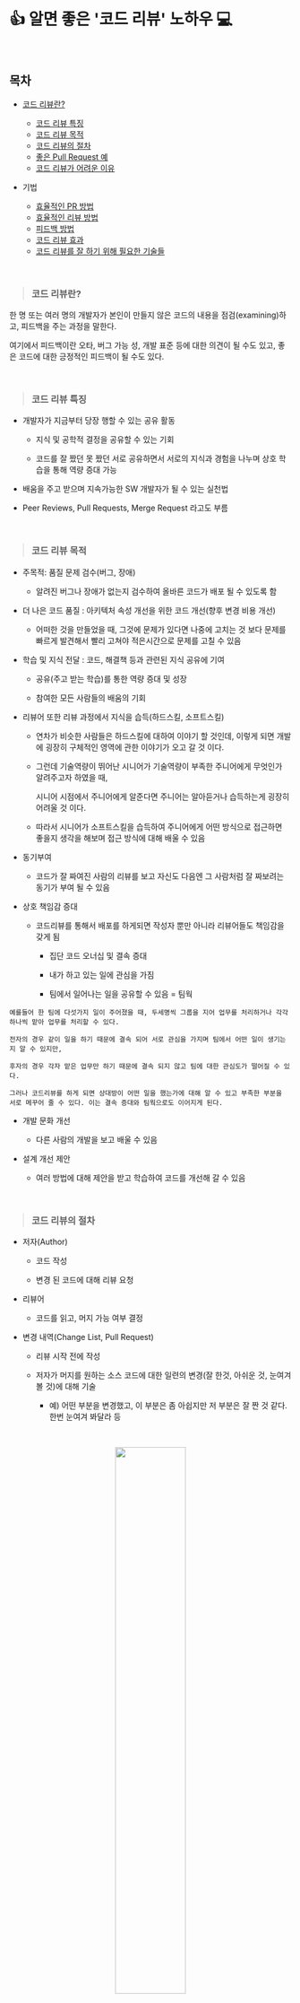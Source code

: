 # 👍 알면 좋은 '코드 리뷰' 노하우 💻

<br />

## 목차

- [코드 리뷰란?](#코드-리뷰란?)
  - [코드 리뷰 특징](#코드-리뷰-특징)
  - [코드 리뷰 목적](#코드-리뷰-목적)
  - [코드 리뷰의 절차](#코드-리뷰의-절차)
  - [좋은 Pull Request 예](#좋은-Pull-Request-예)
  - [코드 리뷰가 어려운 이유](#코드-리뷰가-어려운-이유)

- 기법
  - [효율적인 PR 방법](#효율적인-PR-방법)
  - [효율적인 리뷰 방법](#효율적인-리뷰-방법)
  - [피드백 방법](#피드백-방법)
  - [코드 리뷰 효과](#코드-리뷰-효과)
  - [코드 리뷰를 잘 하기 위해 필요한 기술들](#코드-리뷰를-잘-하기-위해-필요한-기술들)

<br />

> ### 코드 리뷰란?

한 명 또는 여러 명의 개발자가 본인이 만들지 않은 코드의 내용을 점검(examining)하고, 피드백을 주는 과정을 말한다.

여기에서 피드백이란 오타, 버그 가능 성, 개발 표준 등에 대한 의견이 될 수도 있고, 좋은 코드에 대한 긍정적인 피드백이 될 수도 있다.

<br />

> ### 코드 리뷰 특징

- 개발자가 지금부터 당장 행할 수 있는 공유 활동

  - 지식 및 공학적 결정을 공유할 수 있는 기회

  - 코드를 잘 짰던 못 짰던 서로 공유하면서 서로의 지식과 경험을 나누며 상호 학습을 통해 역량 증대 가능


- 배움을 주고 받으며 지속가능한 SW 개발자가 될 수 있는 실천법


- Peer Reviews, Pull Requests, Merge Request 라고도 부름

<br />

> ### 코드 리뷰 목적

- 주목적: 품질 문제 검수(버그, 장애)

  - 알려진 버그나 장애가 없는지 검수하여 올바른 코드가 배포 될 수 있도록 함


- 더 나은 코드 품질 : 아키텍처 속성 개선을 위한 코드 개선(향후 변경 비용 개선)

  -  어떠한 것을 만들었을 때, 그것에 문제가 있다면 나중에 고치는 것 보다 문제를 빠르게 발견해서 빨리 고쳐야 적은시간으로 문제를 고칠 수 있음


- 학습 및 지식 전달 : 코드, 해결책 등과 관련된 지식 공유에 기여

  - 공유(주고 받는 학습)를 통한 역량 증대 및 성장

  - 참여한 모든 사람들의 배움의 기회


- 리뷰어 또한 리뷰 과정에서 지식을 습득(하드스킬, 소프트스킬)

  - 연차가 비슷한 사람들은 하드스킬에 대하여 이야기 할 것인데, 이렇게 되면 개발에 굉장히 구체적인 영역에 관한 이야기가 오고 갈 것 이다.

  - 그런데 기술역량이 뛰어난 시니어가 기술역량이 부족한 주니어에게 무엇인가 알려주고자 하였을 때,
  
    시니어 시점에서 주니어에게 알준다면 주니어는 알아듣거나 습득하는게 굉장히 어려울 것 이다.

  - 따라서 시니어가 소프트스킬을 습득하여 주니어에게 어떤 방식으로 접근하면 좋을지 생각을 해보며 접근 방식에 대해 배울 수 있음


- 동기부여

  - 코드가 잘 짜여진 사람의 리뷰를 보고 자신도 다음엔 그 사람처럼 잘 짜보려는 동기가 부여 될 수 있음


- 상호 책임감 증대

  - 코드리뷰를 통해서 배포를 하게되면 작성자 뿐만 아니라 리뷰어들도 책임감을 갖게 됨

    - 집단 코드 오너십 및 결속 증대

    - 내가 하고 있는 일에 관심을 가짐

    - 팀에서 일어나는 일을 공유할 수 있음 = 팀웍

```
예를들어 한 팀에 다섯가지 일이 주어졌을 때, 두세명씩 그룹을 지어 업무를 처리하거나 각각 하나씩 맡아 업무를 처리할 수 있다.

전자의 경우 같이 일을 하기 때문에 결속 되어 서로 관심을 가지며 팀에서 어떤 일이 생기는지 알 수 있지만,

후자의 경우 각자 맡은 업무만 하기 때문에 결속 되지 않고 팀에 대한 관심도가 떨어질 수 있다.

그러나 코드리뷰를 하게 되면 상대방이 어떤 일을 했는가에 대해 알 수 있고 부족한 부분을 서로 메꾸어 줄 수 있다. 이는 결속 증대와 팀웍으로도 이어지게 된다.
```

- 개발 문화 개선

  - 다른 사람의 개발을 보고 배울 수 있음


- 설계 개선 제안

  - 여러 방법에 대해 제안을 받고 학습하여 코드를 개선해 갈 수 있음
 
<br />

> ### 코드 리뷰의 절차

- 저자(Author)

  - 코드 작성

  - 변경 된 코드에 대해 리뷰 요청


- 리뷰어

  - 코드를 읽고, 머지 가능 여부 결정


- 변경 내역(Change List, Pull Request)

  - 리뷰 시작 전에 작성

  - 저자가 머지를 원하는 소스 코드에 대한 일련의 변경(잘 한것, 아쉬운 것, 눈여겨 볼 것)에 대해 기술

    - 예) 어떤 부분을 변경했고, 이 부분은 좀 아쉽지만 저 부분은 잘 짠 것 같다. 한번 눈여겨 봐달라 등

<br />

<p align="center"><img src="https://user-images.githubusercontent.com/75716255/150318247-a4619336-43ca-4d92-a585-6b2594a5f8f1.png" width="50%" heigh="50%"></p>


<br />

> ### 좋은 Pull Request 예

- 저자가 고생을 하더라도 리뷰어의 시간을 아껴주어야 함

  - description, 간략한 설명 적어주기

  - How to Test, 어떻게 테스트 하면 되는지 커멘드 라인 명령어 알려주기

  - 커밋 메세지 적어 놓기 (빠른 변경 사항 파악 가능)

```
즉, 작은 단위로 쪼개서 리뷰하기 좋게 정리해 주어야 함
```

<br />

> ### 코드 리뷰가 어려운 이유

- 생각을 글로 전달하는 것에 대한 어려움

  - 음성 톤이나 표정의 부재가 생기기 때문에 오해의 위험이 큼 (온라인 코드리뷰 시)


- 저자

  - 본인 생각에 멋진 코드라 생각하고 PR을 보냄


- 리뷰어
  
  - ?? 뭐가 멋짐?

  - 왜 멋지지 않은지에 대한 장황한 이유를 작성


- 결과

  - 코드 토의를 개인적 공격으로 받아 들일 수 있음 => 코드리뷰가 물거품이 됨
  
  - 저자는 코드에 대한 비판을 자신에 대한 비판으로 받아 들임

  - 저자와 리뷰어는 대화가 원활하게 흘러가지 않음


- 해결 법

  - 저자 : 받아들이는 자세 갖기

  - 리뷰어 : 패드백을 조심스럽게 표현

<br />

> 기법

<br />

> ### 효율적인 PR 방법

- 지루한 작업은 컴퓨터로 처리

  - 코드를 읽는 것은 인지적 부담이 되는 고수준의 집중이 요구 되는 작업임

    - 컴퓨터가 할 수 있는 일을 굳이 사람이 할 필요가 없음 => 노력, 시간 낭비

    - 왜? 기계가 사람보다 더 잘 하니까

  - 예) Formatting Tool

    - 공백, 들여쓰기 오류 등

    - 별도의 커밋/PR로 분리 => 리뷰가 필요 없는 부분은 리뷰를 생략할 수 있도록 하기 위해


- 스타일 가이드를 통해 스타일 논쟁을 해소

  - 스타일에 대한 논쟁은 리뷰에서 시간 낭비

    - 방법1. 기존 스타일 방법 채택

    - 방법2. 점진적으로 자신만의 스타일 가이드 만들기

    - 방법3. 방법1 + 방법2


- PR을 올릴 때 주석 달기

  - PR을 저자가 먼저 읽어 보고

  - 리뷰어들을 위한 설명을 커멘트로 남겨서

  - 리뷰어들의 시간을 절약할 수 있게 하기


- 리뷰어에 모두를 포함하기

  - 많은 사람들이 볼 수록 버그를 더 잘 찾아낼 수 있음

  - 많은 사람들이 본다는 것을 알면 사람들은 대게 더 잘 하려는 경향이 있다. (코드 / PR 작성)


- 의미있는 커밋으로 분리

  - 혼자하는 코드 리뷰

    - 단위 별로 쪼개서 커밋

<br />

> ### 효율적인 리뷰 방법

- 리뷰는 즉시 시작 할 것

  - 코드 리뷰는 높은 우선 순위로 하자

    - 저자는 리뷰가 종료될 때 까지 대기(Blocked) 해야 하기 때문


  - 리뷰를 바로 시작하면 선순환이 된다

    - 코드를 읽고 피드백을 줄 때는 시산을 갖고 진행해도 되지만 시작은 바로 하자

    - 이상적으로는 수분 내로 해주는 것이 좋다.


  - 리뷰 라운드의 최대 시간은 하루가 넘지 않도록 하자
    
    - 우선순위 높은 업무로 1일 내 불가하면 다른 리뷰어를 지정해서 리뷰한다.

    - 월 1회이상 재지정을 해야한다면 속도를 줄여서 건강한 개발 관습(Practices)을 유지할 수 있어야 한다.


- 고수준으로 시작해서 저수준으로 내려갈 것

  - 리뷰 라운드에서 많은 의견을 남길 수록, 저자가 당활할 위험이 증가
    
    - 하나의 라운드에 20~50개 정도의 의견은 위험의 시작이 됨


  - 초기 라운드에서는 고수준 피드백으로 제한

    - 버그, 장애, 성능, 보안 등

    - Extract Method, Composed method, Invert-if(복잡도) 등


  - 고수준의 피드백이 처리 된 후에 저수준 이슈를 처리

    - (선택적인) 설계 개선

    - 변수명 변경, 주석을 명확하게 하는 것 등


- 예제 코드 제공에 관대 할 것

  - 저자를 기분 좋게 하기 위한 방법

    - 리뷰 중에 선물 주기(코드 예제)


  - 너무 긴 예제는 관대한 것이 아니라 억압적 으로 보임


  - 라운드 당 2~3개의 코드 예제로 제한

    - 모든 PR에 예제를 제공하면 저자가 코드를 작성할 수 없다고 생각한다는 신호


- 리뷰의 범위를 존중 할 것

  - 자주 보이는 Anti-Pattern

    - PR 근처의 코드를 보고 저자에게 수정을 요청


  - Rule of thumd

    - PR에 포함되지 않은 라인은 리뷰 범위가 아님

    - 포함되지 않은 범위에서 오타가 보이더라도 지적을 하지 않는 것이 좋음

    - 단, 하나의 코드 블럭을 변경 하였을 때 포함되지 않은 범위의 블럭도 같이 변경된다면, 그 범위에 한해서 설명해도 좋음


- 태그를 활용

  - NIT (고쳐도 좋지만 안 고쳐도 그만)

    - 그래도 보통 고침

    - 리뷰어는 항상 더 개선할 수 있는 의견을 자유롭게 남길 수 있어야 함

    - 중요하지 않다면 "NIT"를 태그로 남겨서 저자가 무시할 수 있도록 할 수 있음

    - 교육적인 목적이나 기술자들이 지속적으로 기술을 연마하는 것을 돕는 것이 목적임

      - 예를 들어 ) nit : null 대신 Optional을 쓰면 어떨까요?


- 한두 등급만 코드 레벨을 올리는 것을 목표로 할 것

  - D 등급의 PR을 받으면 저자가 C나 B등급을 받도록 도울 것

    - letter grade

    - 완전하지는 않아도 좋은 코드가 되도록 할 것


  - F

    - 기능적으로 틀렸거나 너무 복잡해서 정합성에 확신이 없는 상태

    - 수 차례의 리뷰 후에도 승인을 보류하는 유일한 이유

<br />

> ### 피드백 방법

- '너' 라는 말 사용 금지


- 건설적인 피드백 하기

  - 동료간의 피드백은 경쟁을 유발하려고 하는 것이 아님, 팀의 생산성을 높이기 위해 하는 것임

  - 건설적인 피드백은 개발자들이 그들의 실수에서 배우고 역량을 증대하도록 동기부여를 심어줌

  - 건설적인 피드백을 못 하겠다면 그냥 피드백을 주지 말자.


- 진정한 칭찬 하기

  - 진심어린 칭찬은 리뷰어가 잔인한 감시자가 아닌 팀동료를 도와주려는 것으로 보여서 저자의 긴장감을 낮춰줌


- 명령이 아니라 요청으로 하기
  
  - ~할 수 있을까요?

  - ~괜찮을까요?


- 의견이 아니라 원칙에 기반하여 하기

  - 저자에게 의견을 줄땐 '제안하는 변경'과 '변경의 이유'를 모두 설명할 것


- 반복적인 패턴에 대해 피드백을 제한 하기

  - 저자의 실수가 동일한 패턴임을 식별 했다면 모든 경울를 언급하지 말것

  - 동일 패턴에 대해 2~3개 정도의 예를 언급할 것

  - 그 이상은 저자에게 개별 사례가 아니라 패턴에 대해서 수정을 요구할것


- 교착 상태를 적극적으로 처리할것

  - 교착 상태로 향하는지 아는 방법

    - 토론의 톤이 점차 팽팽해지고 공격적으로 됨

    - 라운드당 커멘트가 줄어들지 않음

    - 커멘트에 저항이 보임


- 결과

  - 커멘트를 반영하지 않으니 승인 거부


- 해결 법

  - 만나서 얘기 할 것 => 텍스트 기반 의사소통은 상대가 인간이라는 것을 잊게 함

  - 저자와 짝 프로그래밍을 하여 개선 방안을 보여주고, 스스로 개선 할 수 있도록 기회를 줌

<br />

> ### 코드 리뷰 효과

- 예상치 못한 버그를 타 프로젝트에서 발견하기도 함

- PR 전에 코드를 한번 더 다듬게 됨

- 좋은 설계, 아키텍처, 클린코드, TDD 등에 대한 공감대/열정 형성

<br />

> ### 코드 리뷰를 잘 하기 위해 필요한 기술들

- 리팩토링

  - 결과의 변경 없이 코드의 구조를 재조정 함

    - 가독성을 높이고 유지보수를 편한게 해줌

    - 단, 버그를 없애거나 새로운 기능을 추가하는 행위는 아님


  - TDD + 리팩토링

    - 돌아가는 코드를 가지고 설계를 함


  - 매일 리팩토링

    - Composed Method

    - 응집도 높이기


- 레거시 코드 다루기

  - 의존성 관리 (Subclass & Override Method)

  - 테스트 추가 (Characterization Test)

  - 새로운 코드 빠르게 추가 (Surport/Wrap, Method/Class)


- 클린 코드 & TDD
